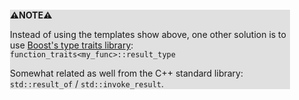 <div style="margin:2em; background-color: #e0e0e0;">

<strong>⚠️NOTE️️️⚠️</strong>

Instead of using the templates show above, one other solution is to use [Boost's type traits library](https://www.boost.org/doc/libs/1_79_0/libs/type_traits/doc/html/boost_typetraits/reference/function_traits.html): `function_traits<my_func>::result_type`

Somewhat related as well from the C++ standard library: `std::result_of` / `std::invoke_result`.
</div>

